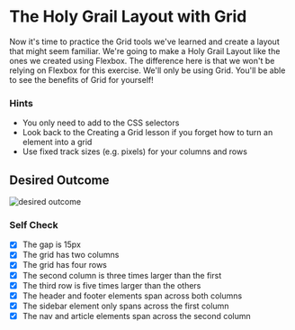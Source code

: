 # The Holy Grail Layout with Grid

Now it's time to practice the Grid tools we've learned and create a layout that might seem familiar. We're going to make a Holy Grail Layout like the ones we created using Flexbox. The difference here is that we won't be relying on Flexbox for this exercise. We'll only be using Grid. You'll be able to see the benefits of Grid for yourself!

### Hints

- You only need to add to the CSS selectors
- Look back to the Creating a Grid lesson if you forget how to turn an element into a grid
- Use fixed track sizes (e.g. pixels) for your columns and rows

## Desired Outcome

![desired outcome](./desired-outcome.png)

### Self Check

- [x] The gap is 15px
- [x] The grid has two columns
- [x] The grid has four rows
- [x] The second column is three times larger than the first
- [x] The third row is five times larger than the others
- [x] The header and footer elements span across both columns
- [x] The sidebar element only spans across the first column
- [x] The nav and article elements span across the second column
